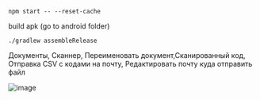
```npm start -- --reset-cache```

build apk (go to android folder)

```./gradlew assembleRelease```

Документы, Сканнер, Переименовать документ,Сканированный код, Отправка CSV с кодами на почту, Редактировать почту куда отправить файл

![image](https://github.com/TasyaKh/bacrode-csanner/assets/91024491/74fbf854-66a2-4446-a5a5-e0fac42e2ec3)




